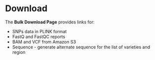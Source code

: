 # Download

The **Bulk Download Page** provides links for:
- SNPs data in PLINK format
- FastQ and FastQC reports
- BAM and VCF from Amazon S3
- Sequence - generate alternate sequence for the list of varieties and region
